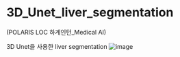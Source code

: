 # 3D_Unet_liver_segmentation

(POLARIS LOC 하계인턴_Medical AI)

3D Unet을 사용한 liver segmentation
![image](https://user-images.githubusercontent.com/94373997/229052995-95f17dee-2325-43ab-9ae2-a8e06684aa7a.png)
